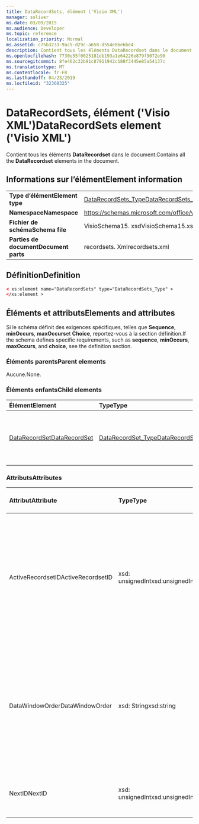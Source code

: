 ```yaml
---
title: DataRecordSets, élément ('Visio XML')
manager: soliver
ms.date: 03/09/2015
ms.audience: Developer
ms.topic: reference
localization_priority: Normal
ms.assetid: c75b3233-9ac5-d29c-a658-d554e86e6be4
description: Contient tous les éléments DataRecordset dans le document.
ms.openlocfilehash: 7730e55f0025181db193a1e64226e879f9072e90
ms.sourcegitcommit: 8fe462c32b91c87911942c188f3445e85a54137c
ms.translationtype: MT
ms.contentlocale: fr-FR
ms.lasthandoff: 04/23/2019
ms.locfileid: "32360325"
---
```

# <a name="datarecordsets-element-visio-xml"></a><span data-ttu-id="27154-103">DataRecordSets, élément ('Visio XML')</span><span class="sxs-lookup"><span data-stu-id="27154-103">DataRecordSets element ('Visio XML')</span></span>

<span data-ttu-id="27154-104">Contient tous les éléments **DataRecordset** dans le document.</span><span class="sxs-lookup"><span data-stu-id="27154-104">Contains all the **DataRecordset** elements in the document.</span></span> 
  
## <a name="element-information"></a><span data-ttu-id="27154-105">Informations sur l’élément</span><span class="sxs-lookup"><span data-stu-id="27154-105">Element information</span></span>

|||
|:-----|:-----|
|<span data-ttu-id="27154-106">**Type d’élément**</span><span class="sxs-lookup"><span data-stu-id="27154-106">**Element type**</span></span> <br/> |[<span data-ttu-id="27154-107">DataRecordSets_Type</span><span class="sxs-lookup"><span data-stu-id="27154-107">DataRecordSets_Type</span></span>](datarecordsets_type-complextypevisio-xml.md) <br/> |
|<span data-ttu-id="27154-108">**Namespace**</span><span class="sxs-lookup"><span data-stu-id="27154-108">**Namespace**</span></span> <br/> |https://schemas.microsoft.com/office/visio/2012/main  <br/> |
|<span data-ttu-id="27154-109">**Fichier de schéma**</span><span class="sxs-lookup"><span data-stu-id="27154-109">**Schema file**</span></span> <br/> |<span data-ttu-id="27154-110">VisioSchema15. xsd</span><span class="sxs-lookup"><span data-stu-id="27154-110">VisioSchema15.xsd</span></span>  <br/> |
|<span data-ttu-id="27154-111">**Parties de document**</span><span class="sxs-lookup"><span data-stu-id="27154-111">**Document parts**</span></span> <br/> |<span data-ttu-id="27154-112">recordsets. Xml</span><span class="sxs-lookup"><span data-stu-id="27154-112">recordsets.xml</span></span>  <br/> |
   
## <a name="definition"></a><span data-ttu-id="27154-113">Définition</span><span class="sxs-lookup"><span data-stu-id="27154-113">Definition</span></span>

```XML
< xs:element name="DataRecordSets" type="DataRecordSets_Type" >
</xs:element >
```

## <a name="elements-and-attributes"></a><span data-ttu-id="27154-114">Éléments et attributs</span><span class="sxs-lookup"><span data-stu-id="27154-114">Elements and attributes</span></span>

<span data-ttu-id="27154-115">Si le schéma définit des exigences spécifiques, telles que **Sequence**, **minOccurs**, **maxOccurs**et **Choice**, reportez-vous à la section définition.</span><span class="sxs-lookup"><span data-stu-id="27154-115">If the schema defines specific requirements, such as **sequence**, **minOccurs**, **maxOccurs**, and **choice**, see the definition section.</span></span> 
  
### <a name="parent-elements"></a><span data-ttu-id="27154-116">Éléments parents</span><span class="sxs-lookup"><span data-stu-id="27154-116">Parent elements</span></span>

<span data-ttu-id="27154-117">Aucune.</span><span class="sxs-lookup"><span data-stu-id="27154-117">None.</span></span>
  
### <a name="child-elements"></a><span data-ttu-id="27154-118">Éléments enfants</span><span class="sxs-lookup"><span data-stu-id="27154-118">Child elements</span></span>

|<span data-ttu-id="27154-119">**Élément**</span><span class="sxs-lookup"><span data-stu-id="27154-119">**Element**</span></span>|<span data-ttu-id="27154-120">**Type**</span><span class="sxs-lookup"><span data-stu-id="27154-120">**Type**</span></span>|<span data-ttu-id="27154-121">**Description**</span><span class="sxs-lookup"><span data-stu-id="27154-121">**Description**</span></span>|
|:-----|:-----|:-----|
|[<span data-ttu-id="27154-122">DataRecordSet</span><span class="sxs-lookup"><span data-stu-id="27154-122">DataRecordSet</span></span>](datarecordset-element-datarecordsets_type-complextypevisio-xml.md) <br/> |[<span data-ttu-id="27154-123">DataRecordSet_Type</span><span class="sxs-lookup"><span data-stu-id="27154-123">DataRecordSet_Type</span></span>](datarecordset_type-complextypevisio-xml.md) <br/> |<span data-ttu-id="27154-124">Contient tous les éléments **DataRecordset** dans le document.</span><span class="sxs-lookup"><span data-stu-id="27154-124">Contains all the **DataRecordset** elements in the document.</span></span>  <br/> |
   
### <a name="attributes"></a><span data-ttu-id="27154-125">Attributs</span><span class="sxs-lookup"><span data-stu-id="27154-125">Attributes</span></span>

|<span data-ttu-id="27154-126">**Attribut**</span><span class="sxs-lookup"><span data-stu-id="27154-126">**Attribute**</span></span>|<span data-ttu-id="27154-127">**Type**</span><span class="sxs-lookup"><span data-stu-id="27154-127">**Type**</span></span>|<span data-ttu-id="27154-128">**Obligatoire**</span><span class="sxs-lookup"><span data-stu-id="27154-128">**Required**</span></span>|<span data-ttu-id="27154-129">**Description**</span><span class="sxs-lookup"><span data-stu-id="27154-129">**Description**</span></span>|<span data-ttu-id="27154-130">**Valeurs possibles**</span><span class="sxs-lookup"><span data-stu-id="27154-130">**Possible values**</span></span>|
|:-----|:-----|:-----|:-----|:-----|
|<span data-ttu-id="27154-131">ActiveRecordsetID</span><span class="sxs-lookup"><span data-stu-id="27154-131">ActiveRecordsetID</span></span>  <br/> |<span data-ttu-id="27154-132">xsd: unsignedInt</span><span class="sxs-lookup"><span data-stu-id="27154-132">xsd:unsignedInt</span></span>  <br/> |<span data-ttu-id="27154-133">facultatif</span><span class="sxs-lookup"><span data-stu-id="27154-133">optional</span></span>  <br/> |<span data-ttu-id="27154-134">ID du jeu d'enregistrements de données actif dans la fenêtre **données externes** lorsque la fenêtre se ferme, afin qu'elle puisse être restaurée la prochaine fois que la fenêtre s'ouvre.</span><span class="sxs-lookup"><span data-stu-id="27154-134">The ID of the active data recordset in the **External Data** window when the window closes, so that it can be restored the next time the window opens.</span></span>  <br/> |<span data-ttu-id="27154-135">Valeurs du type xsd: unsignedInt.</span><span class="sxs-lookup"><span data-stu-id="27154-135">Values of the xsd:unsignedInt type.</span></span>  <br/> |
|<span data-ttu-id="27154-136">DataWindowOrder</span><span class="sxs-lookup"><span data-stu-id="27154-136">DataWindowOrder</span></span>  <br/> |<span data-ttu-id="27154-137">xsd: String</span><span class="sxs-lookup"><span data-stu-id="27154-137">xsd:string</span></span>  <br/> |<span data-ttu-id="27154-138">facultatif</span><span class="sxs-lookup"><span data-stu-id="27154-138">optional</span></span>  <br/> |<span data-ttu-id="27154-139">Ordre des jeux d'enregistrements de données affichés sous les onglets de la fenêtre **données externes** .</span><span class="sxs-lookup"><span data-stu-id="27154-139">The order of the data recordsets displayed on the tabs of the **External Data** window.</span></span> <span data-ttu-id="27154-140">Liste triée d'ID de jeu d'enregistrements de données, séparés par des points-virgules.</span><span class="sxs-lookup"><span data-stu-id="27154-140">An ordered list of data-recordset IDs, separated by semi-colons.</span></span>  <br/> |<span data-ttu-id="27154-141">Valeurs du type xsd: String.</span><span class="sxs-lookup"><span data-stu-id="27154-141">Values of the xsd:string type.</span></span>  <br/> |
|<span data-ttu-id="27154-142">NextID</span><span class="sxs-lookup"><span data-stu-id="27154-142">NextID</span></span>  <br/> |<span data-ttu-id="27154-143">xsd: unsignedInt</span><span class="sxs-lookup"><span data-stu-id="27154-143">xsd:unsignedInt</span></span>  <br/> |<span data-ttu-id="27154-144">obligatoire</span><span class="sxs-lookup"><span data-stu-id="27154-144">required</span></span>  <br/> |<span data-ttu-id="27154-145">ID suivant disponible pour un nouveau jeu d'enregistrements de données.</span><span class="sxs-lookup"><span data-stu-id="27154-145">The next available ID for a new data recordset.</span></span>  <br/> |<span data-ttu-id="27154-146">Valeurs du type xsd: unsignedInt.</span><span class="sxs-lookup"><span data-stu-id="27154-146">Values of the xsd:unsignedInt type.</span></span>  <br/> |
   

